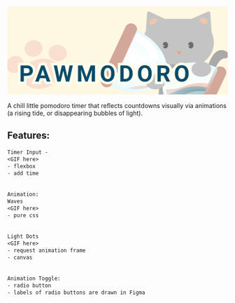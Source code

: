 ![Alt text](./readme_assets/cat_banner.png?raw=true "Pawmodoro Timer")

A chill little pomodoro timer that reflects countdowns visually via animations (a rising tide, or disappearing bubbles of light). 

## Features:

    Timer Input - 
    <GIF here>
    - flexbox
    - add time


    Animation:
    Waves
    <GIF here>
    - pure css


    Light Dots 
    <GIF here>
    - request animation frame
    - canvas

    
    Animation Toggle:
    - radio button
    - labels of radio buttons are drawn in Figma

    










